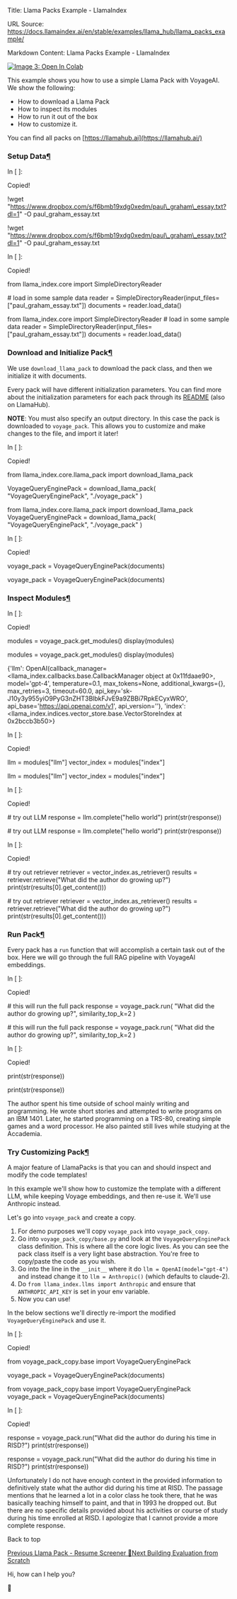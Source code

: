 Title: Llama Packs Example - LlamaIndex

URL Source: https://docs.llamaindex.ai/en/stable/examples/llama_hub/llama_packs_example/

Markdown Content:
Llama Packs Example - LlamaIndex


[![Image 3: Open In Colab](https://colab.research.google.com/assets/colab-badge.svg)](https://colab.research.google.com/github/jerryjliu/llama_index/blob/main/docs/docs/examples/llama_hub/llama_packs_example.ipynb)

This example shows you how to use a simple Llama Pack with VoyageAI. We show the following:

*   How to download a Llama Pack
*   How to inspect its modules
*   How to run it out of the box
*   How to customize it.

You can find all packs on [https://llamahub.ai](https://llamahub.ai/)

### Setup Data[¶](https://docs.llamaindex.ai/en/stable/examples/llama_hub/llama_packs_example/#setup-data)

In \[ \]:

Copied!

!wget "https://www.dropbox.com/s/f6bmb19xdg0xedm/paul\_graham\_essay.txt?dl=1" \-O paul\_graham\_essay.txt

!wget "https://www.dropbox.com/s/f6bmb19xdg0xedm/paul\_graham\_essay.txt?dl=1" -O paul\_graham\_essay.txt

In \[ \]:

Copied!

from llama\_index.core import SimpleDirectoryReader

\# load in some sample data
reader \= SimpleDirectoryReader(input\_files\=\["paul\_graham\_essay.txt"\])
documents \= reader.load\_data()

from llama\_index.core import SimpleDirectoryReader # load in some sample data reader = SimpleDirectoryReader(input\_files=\["paul\_graham\_essay.txt"\]) documents = reader.load\_data()

### Download and Initialize Pack[¶](https://docs.llamaindex.ai/en/stable/examples/llama_hub/llama_packs_example/#download-and-initialize-pack)

We use `download_llama_pack` to download the pack class, and then we initialize it with documents.

Every pack will have different initialization parameters. You can find more about the initialization parameters for each pack through its [README](https://github.com/logan-markewich/llama-hub/tree/main/llama_hub/llama_packs/voyage_query_engine) (also on LlamaHub).

**NOTE**: You must also specify an output directory. In this case the pack is downloaded to `voyage_pack`. This allows you to customize and make changes to the file, and import it later!

In \[ \]:

Copied!

from llama\_index.core.llama\_pack import download\_llama\_pack

VoyageQueryEnginePack \= download\_llama\_pack(
    "VoyageQueryEnginePack", "./voyage\_pack"
)

from llama\_index.core.llama\_pack import download\_llama\_pack VoyageQueryEnginePack = download\_llama\_pack( "VoyageQueryEnginePack", "./voyage\_pack" )

In \[ \]:

Copied!

voyage\_pack \= VoyageQueryEnginePack(documents)

voyage\_pack = VoyageQueryEnginePack(documents)

### Inspect Modules[¶](https://docs.llamaindex.ai/en/stable/examples/llama_hub/llama_packs_example/#inspect-modules)

In \[ \]:

Copied!

modules \= voyage\_pack.get\_modules()
display(modules)

modules = voyage\_pack.get\_modules() display(modules)

{'llm': OpenAI(callback\_manager=<llama\_index.callbacks.base.CallbackManager object at 0x11fdaae90>, model='gpt-4', temperature=0.1, max\_tokens=None, additional\_kwargs={}, max\_retries=3, timeout=60.0, api\_key='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', api\_base='https://api.openai.com/v1', api\_version=''),
 'index': <llama\_index.indices.vector\_store.base.VectorStoreIndex at 0x2bccb3b50>}

In \[ \]:

Copied!

llm \= modules\["llm"\]
vector\_index \= modules\["index"\]

llm = modules\["llm"\] vector\_index = modules\["index"\]

In \[ \]:

Copied!

\# try out LLM
response \= llm.complete("hello world")
print(str(response))

\# try out LLM response = llm.complete("hello world") print(str(response))

In \[ \]:

Copied!

\# try out retriever
retriever \= vector\_index.as\_retriever()
results \= retriever.retrieve("What did the author do growing up?")
print(str(results\[0\].get\_content()))

\# try out retriever retriever = vector\_index.as\_retriever() results = retriever.retrieve("What did the author do growing up?") print(str(results\[0\].get\_content()))

### Run Pack[¶](https://docs.llamaindex.ai/en/stable/examples/llama_hub/llama_packs_example/#run-pack)

Every pack has a `run` function that will accomplish a certain task out of the box. Here we will go through the full RAG pipeline with VoyageAI embeddings.

In \[ \]:

Copied!

\# this will run the full pack
response \= voyage\_pack.run(
    "What did the author do growing up?", similarity\_top\_k\=2
)

\# this will run the full pack response = voyage\_pack.run( "What did the author do growing up?", similarity\_top\_k=2 )

In \[ \]:

Copied!

print(str(response))

print(str(response))

The author spent his time outside of school mainly writing and programming. He wrote short stories and attempted to write programs on an IBM 1401. Later, he started programming on a TRS-80, creating simple games and a word processor. He also painted still lives while studying at the Accademia.

### Try Customizing Pack[¶](https://docs.llamaindex.ai/en/stable/examples/llama_hub/llama_packs_example/#try-customizing-pack)

A major feature of LlamaPacks is that you can and should inspect and modify the code templates!

In this example we'll show how to customize the template with a different LLM, while keeping Voyage embeddings, and then re-use it. We'll use Anthropic instead.

Let's go into `voyage_pack` and create a copy.

1.  For demo purposes we'll copy `voyage_pack` into `voyage_pack_copy`.
2.  Go into `voyage_pack_copy/base.py` and look at the `VoyageQueryEnginePack` class definition. This is where all the core logic lives. As you can see the pack class itself is a very light base abstraction. You're free to copy/paste the code as you wish.
3.  Go into the line in the `__init__` where it do `llm = OpenAI(model="gpt-4")` and instead change it to `llm = Anthropic()` (which defaults to claude-2).
4.  Do `from llama_index.llms import Anthropic` and ensure that `ANTHROPIC_API_KEY` is set in your env variable.
5.  Now you can use!

In the below sections we'll directly re-import the modified `VoyageQueryEnginePack` and use it.

In \[ \]:

Copied!

from voyage\_pack\_copy.base import VoyageQueryEnginePack

voyage\_pack \= VoyageQueryEnginePack(documents)

from voyage\_pack\_copy.base import VoyageQueryEnginePack voyage\_pack = VoyageQueryEnginePack(documents)

In \[ \]:

Copied!

response \= voyage\_pack.run("What did the author do during his time in RISD?")
print(str(response))

response = voyage\_pack.run("What did the author do during his time in RISD?") print(str(response))

 Unfortunately I do not have enough context in the provided information to definitively state what the author did during his time at RISD. The passage mentions that he learned a lot in a color class he took there, that he was basically teaching himself to paint, and that in 1993 he dropped out. But there are no specific details provided about his activities or course of study during his time enrolled at RISD. I apologize that I cannot provide a more complete response.

Back to top

[Previous Llama Pack - Resume Screener 📄](https://docs.llamaindex.ai/en/stable/examples/llama_hub/llama_pack_resume/)[Next Building Evaluation from Scratch](https://docs.llamaindex.ai/en/stable/examples/low_level/evaluation/)

Hi, how can I help you?

🦙
